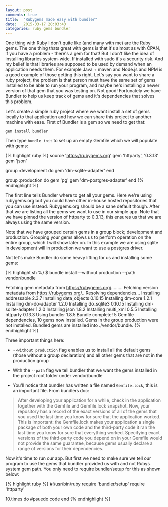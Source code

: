 ```yaml
---
layout: post
comments: true
title:  "Rubygems made easy with bundler"
date:   2015-03-17 20:03:43
categories: ruby gems bundler
---
```


One thing with Ruby I don't quite like (and many with me) are the Ruby gems. The one thing thats great with gems is that it's almost as with CPAN, if you have a problem - there's a gem for that! But I don't like the idea of installing libraries system-wide. If installed with sudo it's a security risk. And my belief is that libraries are supposed to be used by demand when an application needs them. For example Java + maven and Node.js and NPM is a good example of those getting this right. Let's say you want to share a ruby project, the problem is  that person must have the same set of gems installed to be able to run your program, and maybe he's installing a newer version of that gem that you was testing on. Not good! Fortunately we have Bundler to help us keep track of gems and it's dependencies that solves this problem.

<!-- more -->

Let's create a simple ruby project where we want install a set of gems locally to that application and how we can share this project to another machine with ease. First of Bundler is a gem so we need to get that:

```
gem install bundler
```

Then type ```bundle init``` to set up an empty Gemfile which we will populate with gems:

{% highlight ruby %}
source 'https://rubygems.org'
gem 'httparty', '0.3.13'
gem 'json'

group :development do
  gem 'dm-sqlite-adapter'
end

group :production do
  gem 'pg'
  gem 'dm-postgres-adapter'
end
{% endhighlight %}


The first line tells Bundler where to get all your gems. Here we're using rubygems.org but you could have other in-house hosted repositories that you can use instead. Rubygems.org should be a sane default though. After that we are listing all the gems we want to use in our simple app. Note that we have pinned the version of httparty to 0.3.13, this ensures us that we are always using the same version. 

Note that we have grouped certain gems in a group block; development and production. Grouping your gems allows us to perform operation on the entire group, which I will show later on. In this example we are using sqlite in development will in production we want to use a postgres driver.

Not let's make Bundler do some heavy lifting for us and installing some gems:

{% highlight sh %}
$ bundle install --without production --path vendor/bundle

Fetching gem metadata from https://rubygems.org/.........
Fetching version metadata from https://rubygems.org/..
Resolving dependencies...
Installing addressable 2.3.7
Installing data_objects 0.10.15
Installing dm-core 1.2.1
Installing dm-do-adapter 1.2.0
Installing do_sqlite3 0.10.15
Installing dm-sqlite-adapter 1.2.0
Installing json 1.8.2
Installing multi_xml 0.5.5
Installing httparty 0.13.3
Using bundler 1.8.5
Bundle complete! 5 Gemfile dependencies, 10 gems now installed.
Gems in the group production were not installed.
Bundled gems are installed into ./vendor/bundle.
{% endhighlight %}


Three important things here:

* ```--without production``` flag enables us to install all the default gems (those without a group declaration) and all other gems that are not in the production group

* With the ```--path``` flag we tell bundler that we want the gems installed in the project root folder under vendor/bundle

* You'll notice that bundler has written a file named ```Gemfile.lock```, this is an important file. From bundlers doc:

>After developing your application for a while, check in the application together with the Gemfile and Gemfile.lock snapshot. Now, your repository has a record of the exact versions of all of the gems that you used the last time you know for sure that the application worked. 
This is important: the Gemfile.lock makes your application a single package of both your own code and the third-party code it ran the last time you know for sure that everything worked. Specifying exact versions of the third-party code you depend on in your Gemfile would not provide the same guarantee, because gems usually declare a range of versions for their dependencies.


Now it's time to run our app. But first we need to make sure we tell our program to use the gems that bundler provided us with and not Rubys system gem path. You only need to require bundler/setup for this as shown below:


{% highlight ruby %}
#!/usr/bin/ruby
require 'bundler/setup'
require 'httparty'

10.times do 
  #psuedo code
end
{% endhighlight %}
